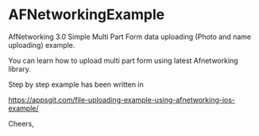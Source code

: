 # AFNetworkingExample
AfNetworking 3.0 Simple Multi Part Form data uploading (Photo and name uploading)  example.

You can learn how to upload multi part form using latest Afnetworking library. 

Step by step example has been written in 

https://appsgit.com/file-uploading-example-using-afnetworking-ios-example/

Cheers,
